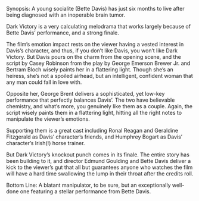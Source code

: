 Synopsis: A young socialite (Bette Davis) has just six months to live after being diagnosed with an inoperable brain tumor.

Dark Victory is a very calculating melodrama that works largely because of Bette Davis’ performance, and a strong finale.

The film’s emotion impact rests on the viewer having a vested interest in Davis’s character, and thus, if you don’t like Davis, you won’t like Dark Victory.  But Davis pours on the charm from the opening scene, and the script by Casey Robinson from the play by George Emerson Brewer Jr. and Bertram Bloch wisely paints her in a flattering light.  Though she’s an heiress, she’s not a spoiled airhead, but an intelligent, confident woman that any man could fall in love with.

Opposite her, George Brent delivers a sophisticated, yet low-key performance that perfectly balances Davis’.  The two have believable chemistry, and what’s more, you genuinely like them as a couple.  Again, the script wisely paints them in a flattering light, hitting all the right notes to manipulate the viewer’s emotions.

Supporting them is a great cast including Ronal Reagan and Geraldine Fitzgerald as Davis’ character’s friends, and Humphrey Bogart as Davis’ character’s Irish(!) horse trainer.

But Dark Victory’s knockout punch comes in its finale.  The entire story has been building to it, and director Edmund Goulding and Bette Davis deliver a kick to the viewer’s gut that all but guarantees anyone who watches the film will have a hard time swallowing the lump in their throat after the credits roll.

Bottom Line: A blatant manipulator, to be sure, but an exceptionally well-done one featuring a stellar performance from Bette Davis.